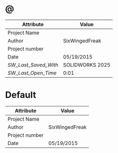 # @
| Attribute | Value |
| ---  | ---     |
| Project Name |  |
| Author | SixWingedFreak |
| Project number |  |
| Date | 05/19/2015 |
| _SW_Last_Saved_With_ | SOLIDWORKS 2025 |
| _SW_Last_Open_Time_ | 0:01 |
# Default
| Attribute | Value |
| ---  | ---     |
| Project Name |  |
| Author | SixWingedFreak |
| Project number |  |
| Date | 05/19/2015 |
